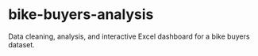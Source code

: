 # bike-buyers-analysis
Data cleaning, analysis, and interactive Excel dashboard for a bike buyers dataset.
